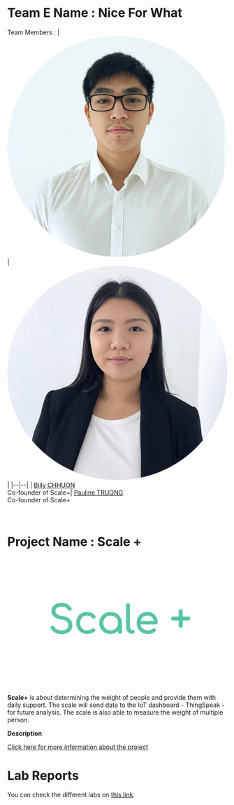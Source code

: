 # Team E Name : Nice For What




Team Members : 
|![member1](billyphoto.png) |![member2](paulinephoto.png)  |
|--|--|
|  [Billy CHHUON](https://github.com/BillyChhuon) <br> Co-founder of Scale+| [Pauline TRUONG ](https://github.com/paulinetruong) <br> Co-founder of Scale+

<br> 

# Project Name : Scale +

![](scale+logo.png)

**Scale+** is about determining the weight of people and provide them with daily support. The scale will send data to the IoT dashboard - ThingSpeak - for future analysis. The scale is also able to measure the weight of multiple person.


 **Description** 
 
[Click here for more information about the project](project) 



# Lab Reports

You can check the different labs on [this link](lab).


